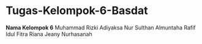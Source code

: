 # Tugas-Kelompok-6-Basdat
**Nama Kelompok 6**
Muhammad Rizki Adiyaksa
Nur Sulthan Almuntaha
Rafif Idul Fitra
Riana Jeany Nurhasanah
